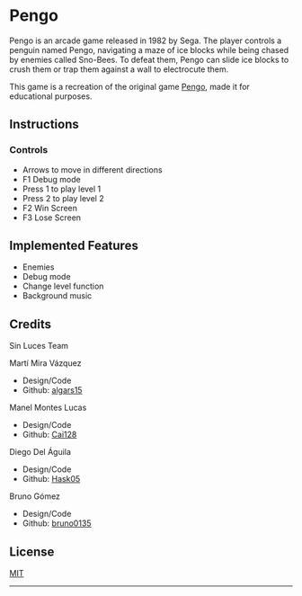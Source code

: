 # Pengo
Pengo is an arcade game released in 1982 by Sega. The player controls a penguin named Pengo, navigating a maze of ice blocks while being chased by enemies called Sno-Bees. To defeat them, Pengo can slide ice blocks to crush them or trap them against a wall to electrocute them.

This game is a recreation of the original game [Pengo](https://www.youtube.com/watch?v=3PKho02oEz0), made it for educational purposes.




## Instructions

### Controls
- Arrows to move in different directions
- F1 Debug mode
- Press 1 to play level 1
- Press 2 to play level 2
- F2 Win Screen
- F3 Lose Screen

## Implemented Features
- Enemies
- Debug mode
- Change level function
- Background music


## Credits
Sin Luces Team

Martí Mira Vázquez 

- Design/Code
- Github: [algars15](https://github.com/algars15)

Manel Montes Lucas 
- Design/Code
- Github: [Cai128](https://github.com/Cai128)

Diego Del Águila
- Design/Code
- Github: [Hask05](https://github.com/Hask05)

Bruno Gómez
- Design/Code
- Github: [bruno0135](https://github.com/bruno0135)
  
## License

[MIT](https://choosealicense.com/licenses/mit/)
****
